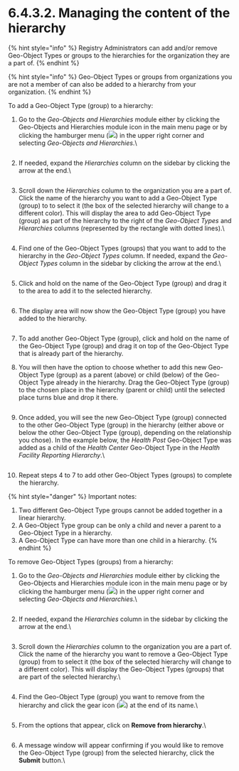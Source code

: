 # 6.4.3.2. Managing the content of the hierarchy

{% hint style="info" %}
Registry Administrators can add and/or remove Geo-Object Types or groups to the hierarchies for the organization they are a part of.
{% endhint %}

{% hint style="info" %}
Geo-Object Types or groups from organizations you are not a member of can also be added to a hierarchy from your organization.
{% endhint %}

To add a Geo-Object Type (group) to a hierarchy:

1.  Go to the _Geo-Objects and Hierarchies_ module either by clicking the Geo-Objects and Hierarchies module icon in the main menu page or by clicking the hamburger menu (![](https://lh3.googleusercontent.com/iuPmL\_Z1smFoRNK34qpVh9--96pLjj8A-P4QdCAlpcvxkSIfD3bihusMrW6MlenmddHse4DMtkIfNaLzts2tH95aM8vei5RBC6-FuLkbYRi4j4V9LiSgid0KfK2wPUgPo-Oim\_IF7FqvJW8Ck-ESi0sPLJ2Hi6rets24LbXMhLUD7h3zOJePImZz)) in the upper right corner and selecting _Geo-Objects and Hierarchies_.\\

    <figure><img src="../../../../../.gitbook/assets/image (5) (1).png" alt=""><figcaption></figcaption></figure>
2.  If needed, expand the _Hierarchies_ column on the sidebar by clicking the arrow at the end.\\

    <figure><img src="../../../../../.gitbook/assets/image (16) (1) (1).png" alt=""><figcaption></figcaption></figure>
3.  Scroll down the _Hierarchies_ column to the organization you are a part of. Click the name of the hierarchy you want to add a Geo-Object Type (group) to to select it (the box of the selected hierarchy will change to a different color). This will display the area to add Geo-Object Type (group) as part of the hierarchy to the right of the _Geo-Object Types_ and _Hierarchies_ columns (represented by the rectangle with dotted lines).\\

    <figure><img src="https://lh4.googleusercontent.com/Jxsmc6aONAU3-udfty1_9hh5xIWoCrFs_r2r3AI0MbOUwuPqM1miP1l4bNzoz5Cj2s60xOfH536X1n72faAN2me0v-cPBm4ShRMUEcBFbIMnl-DNzft-e-4vemFWOfhBQPLftP9CwyamJrINk68MC-pjM6G163cV9u-jrqnareDhmOOJDEMeJJQV" alt=""><figcaption></figcaption></figure>
4.  Find one of the Geo-Object Types (groups) that you want to add to the hierarchy in the _Geo-Object Types_ column. If needed, expand the _Geo-Object Types_ column in the sidebar by clicking the arrow at the end.\\

    <figure><img src="../../../../../.gitbook/assets/image (12) (2).png" alt=""><figcaption></figcaption></figure>
5.  Click and hold on the name of the Geo-Object Type (group) and drag it to the area to add it to the selected hierarchy.

    <figure><img src="../../../../../.gitbook/assets/image (3).png" alt=""><figcaption></figcaption></figure>
6.  The display area will now show the Geo-Object Type (group) you have added to the hierarchy.

    <figure><img src="../../../../../.gitbook/assets/image (4).png" alt=""><figcaption></figcaption></figure>
7. To add another Geo-Object Type (group), click and hold on the name of the Geo-Object Type (group) and drag it on top of the Geo-Object Type that is already part of the hierarchy.
8.  You will then have the option to choose whether to add this new Geo-Object Type (group) as a parent (above) or child (below) of the Geo-Object Type already in the hierarchy. Drag the Geo-Object Type (group) to the chosen place in the hierarchy (parent or child) until the selected place turns blue and drop it there.

    <figure><img src="../../../../../.gitbook/assets/image (1).png" alt=""><figcaption></figcaption></figure>
9.  Once added, you will see the new Geo-Object Type (group) connected to the other Geo-Object Type (group) in the hierarchy (either above or below the other Geo-Object Type (group), depending on the relationship you chose). In the example below, the _Health Post_ Geo-Object Type was added as a child of the _Health Center_ Geo-Object Type in the _Health Facility Reporting Hierarchy_.\\

    <figure><img src="https://lh4.googleusercontent.com/ceFCnlsbA8dfuQU6jM7oFmL8HdmWf0yLYNb8PP4BZVT7r73NOU8rOC8cDQF9E-QsHfVe58DRIr4mOy4gMrpTpM7GJOMJXB6ShPGFyBdppPCe3erRXIDOuWGiAUK2rhpaNcggLyy6J_AeU0gggnZrbw1F47kmRh4dsUcGunTaCExhypDUoMPY_iZJ" alt=""><figcaption></figcaption></figure>
10. Repeat steps 4 to 7 to add other Geo-Object Types (groups) to complete the hierarchy.

{% hint style="danger" %}
Important notes:

1. Two different Geo-Object Type groups cannot be added together in a linear hierarchy.
2. A Geo-Object Type group can be only a child and never a parent to a Geo-Object Type in a hierarchy.
3. A Geo-Object Type can have more than one child in a hierarchy.
{% endhint %}

To remove Geo-Object Types (groups) from a hierarchy:

1.  Go to the _Geo-Objects and Hierarchies_ module either by clicking the Geo-Objects and Hierarchies module icon in the main menu page or by clicking the hamburger menu (![](https://lh3.googleusercontent.com/iuPmL\_Z1smFoRNK34qpVh9--96pLjj8A-P4QdCAlpcvxkSIfD3bihusMrW6MlenmddHse4DMtkIfNaLzts2tH95aM8vei5RBC6-FuLkbYRi4j4V9LiSgid0KfK2wPUgPo-Oim\_IF7FqvJW8Ck-ESi0sPLJ2Hi6rets24LbXMhLUD7h3zOJePImZz)) in the upper right corner and selecting _Geo-Objects and Hierarchies_.\\

    <figure><img src="../../../../../.gitbook/assets/image (5) (1).png" alt=""><figcaption></figcaption></figure>
2.  If needed, expand the _Hierarchies_ column in the sidebar by clicking the arrow at the end.\\

    <figure><img src="../../../../../.gitbook/assets/image (16) (1) (1).png" alt=""><figcaption></figcaption></figure>
3.  Scroll down the _Hierarchies_ column to the organization you are a part of. Click the name of the hierarchy you want to remove a Geo-Object Type (group) from to select it (the box of the selected hierarchy will change to a different color). This will display the Geo-Object Types (groups) that are part of the selected hierarchy.\\

    <figure><img src="https://lh5.googleusercontent.com/Rc_8zZzyeXt0sxt9HwDY3qxKN4wlgxqiM3wyHncnlke6nmpTluBYVwMcfNet3xx2bK5XHTzN1QHSJLpTaYcYl0RLKIs9ot800MWISrCv0OXe35kjxRlE6BSzHdrQ0W0cpr3tpkMI4oFIaPD98-lR4NCWJsQRVeSNEd382FoTzSrfC1digf4gkstR" alt=""><figcaption></figcaption></figure>
4.  Find the Geo-Object Type (group) you want to remove from the hierarchy and click the gear icon (![](https://lh3.googleusercontent.com/opAub8U1fJ2Mgcg2SS2TxxhMWudBPL956h5H72-uuXqppmmqOrQFSFKBVKRveMwmrlyCp4QaRThvxE8aqFkbea-9abSRrJ\_u6-KEGOe6OrOFGI7d6iVdZeVEoOOZqBu63749utuD4eX\_u6k2wZzlJ3aBJpsnET4iZht1Q2eog6e6IyPQtbCxWOuW)) at the end of its name.\\

    <figure><img src="https://lh5.googleusercontent.com/BvPyScVY2xNtLuBHeV783KrTT9zTcJ9g4bOlzn_zfPSjybzkpTWs5-iMKvm_-nVnkNQ4ywM0RVk0mU45yENvzhkiJU-nDPXjKVwJTPfeu-hmUfGmBj5retgJ9OGWwGMGQIPy44QcfERSE2kYGtFPM0-sTPqKYtGoqKfrsvA6JfnJaQASxV0df290" alt=""><figcaption></figcaption></figure>
5.  From the options that appear, click on **Remove from hierarchy**.\\

    <figure><img src="../../../../../.gitbook/assets/image (11) (2).png" alt=""><figcaption></figcaption></figure>
6.  A message window will appear confirming if you would like to remove the Geo-Object Type (group) from the selected hierarchy, click the **Submit** button.\\

    <figure><img src="https://lh5.googleusercontent.com/SQj8brhyM1A6VP4GTooGg7p9t7i6FtxrNK8ST7BHh1MsDZnpj9hKh01IZAwIZeOl94dnMU9ZNtjEPwJfc_rYjdaPi29OhSXDw01hLprT1g_O3wVn25nXzLtj18XVogFMPSRSOKtAhtzyftfAmnRp1_0gE89g24j0XcfLk5bMFDAcJtj9YXgivjL_" alt=""><figcaption></figcaption></figure>
